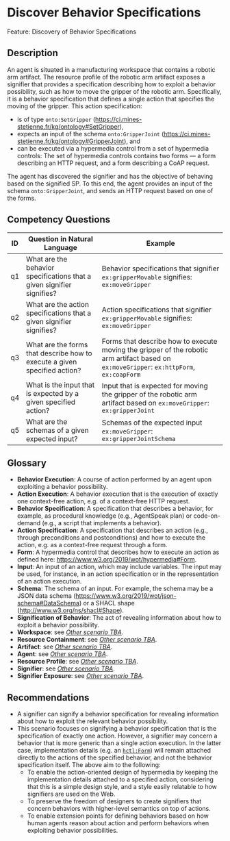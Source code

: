 # Discover Behavior Specifications

Feature: Discovery of Behavior Specifications


## Description
An agent is situated in a manufacturing workspace that contains a robotic arm artifact. The resource profile of the robotic arm artifact exposes a signifier that provides a specification describing how to exploit a behavior possibility, such as how to move the gripper of the robotic arm. Specifically, it is a behavior specification that defines a single action that specifies the moving of the gripper. This action specification:
- is of type `onto:SetGripper` (https://ci.mines-stetienne.fr/kg/ontology#SetGripper),
- expects an input of the schema `onto:GripperJoint` (https://ci.mines-stetienne.fr/kg/ontology#GripperJoint), and
- can be executed via a hypermedia control from a set of hypermedia controls: The set of hypermedia controls contains two forms ⁠—⁠ a form describing an HTTP request, and a form describing a CoAP request.

The agent has discovered the signifier and has the objective of behaving based on the signified SP. To this end, the agent provides an input of the schema `onto:GripperJoint`, and sends an HTTP request based on one of the forms.

## Competency Questions

| ID | Question in Natural Language | Example                                                                                                                                   |
|----|------------------------------|-------------------------------------------------------------------------------------------------------------------------------------------|
| q1 | What are the behavior specifications that a given signifier signifies?           | Behavior specifications that signifier `ex:gripperMovable` signifies: `ex:moveGripper`                                                    |
| q2 | What are the action specifications that a given signifier signifies?             | Action specifications that signifier `ex:gripperMovable` signifies: `ex:moveGripper`                                                      |
| q3 | What are the forms that describe how to execute a given specified action?        | Forms that describe how to execute moving the gripper of the robotic arm artifact based on `ex:moveGripper`: `ex:httpForm`, `ex:coapForm` |
| q4 | What is the input that is expected by a given specified action?                  | Input that is expected for moving the gripper of the robotic arm artifact based on `ex:moveGripper`: `ex:gripperJoint`                    |
| q5 | What are the schemas of a given expected input?                                  | Schemas of the expected input `ex:moveGripper`: `ex:gripperJointSchema`                                                                   |


## Glossary
- **Behavior Execution**: A course of action performed by an agent upon exploiting a behavior possibility.
- **Action Execution**: A behavior execution that is the execution of exactly one context-free action, e.g. of a context-free HTTP request. 
- **Behavior Specification**: A specification that describes a behavior, for example, as procedural knowledge (e.g., AgentSpeak plan) or code-on-demand (e.g., a script that implements a behavior).
- **Action Specification**: A specification that describes an action (e.g., through preconditions and postconditions) and how to execute the action, e.g. as a context-free request through a form.
- **Form**: A hypermedia control that describes how to execute an action as defined here: https://www.w3.org/2019/wot/hypermedia#Form.
- **Input**: An input of an action, which may include variables. The input may be used, for instance, in an action specification or in the representation of an action execution.
- **Schema**: The schema of an input. For example, the schema may be a JSON data schema (https://www.w3.org/2019/wot/json-schema#DataSchema) or a SHACL shape (http://www.w3.org/ns/shacl#Shape).
- **Signification of Behavior**: The act of revealing information about how to exploit a behavior possibility. 
- **Workspace**: see [_Other scenario TBA_]().
- **Resource Containment**: see [_Other scenario TBA_]().
- **Artifact**: see [_Other scenario TBA_]().
- **Agent**: see [_Other scenario TBA_]().
- **Resource Profile**: see [_Other scenario TBA_]().
- **Signifier**: see [_Other scenario TBA_]().
- **Signifier Exposure**: see [_Other scenario TBA_]().

## Recommendations
- A signifier can signify a behavior specification for revealing information about how to exploit the relevant behavior possibility.
- This scenario focuses on signifying a behavior specification that is the specification of exactly one action. However, a signifier may concern a behavior that is more generic than a single action execution. In the latter case, implementation details (e.g. an [`hctl:Form`](https://www.w3.org/2019/wot/hypermedia#Form)) will remain attached directly to the actions of the specified behavior, and not the behavior specification itself. The above aim to the following:
  -	To enable the action-oriented design of hypermedia by keeping the implementation details attached to a specified action, considering that this is a simple design style, and a style easily relatable to how signifiers are used on the Web.
  - To preserve the freedom of designers to create signifiers that concern behaviors with higher-level semantics on top of actions. 
  - To enable extension points for defining behaviors based on how human agents reason about action and perform behaviors when exploiting behavior possibilities. 
